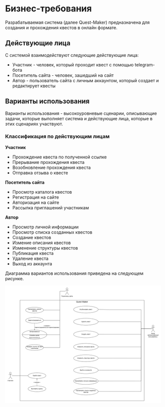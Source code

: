 # Бизнес-требования

Разрабатываемая система (далее Quest-Maker) предназначена для создания и прохождения квестов в онлайн формате.

## Действующие лица

С системой взаимодействуют следующие действующие лица:
- Участник - человек, который проходит квест с помощью telegram-бота
- Посетитель сайта - человек, зашедший на сайт
- Автор - пользователь сайта с личным аккаунтом, который создает и редактирует квесты

## Варианты использования

Варианты использования - высокоуровневые сценарии, описывающие задачи, которые выполняет система и действующие лица, которые в этих сценариях участвуют.

### Классификация по действующим лицам

**Участник**
- Прохождение квеста по полученной ссылке
- Прерывание прохождения квеста
- Возобновление прохождения квеста
- Отправка отзыва о квесте

**Посетитель сайта**
- Просмотр каталога квестов
- Регистрация на сайте
- Авторизация на сайте
- Рассылка приглашений участникам

**Автор**
- Просмотр личной информации
- Просмотр списка созданных квестов
- Создание квестов
- Измение описания квестов
- Изменение структуры квестов
- Публикация квеста
- Удаление квеста
- Выход из аккаунта

Диаграмма вариантов использования приведена на следующем рисунке.

![](use-cases.png)
